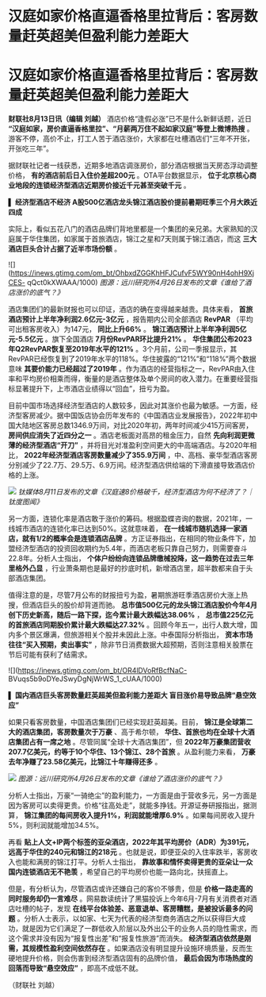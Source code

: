 # 汉庭如家价格直逼香格里拉背后：客房数量赶英超美但盈利能力差距大

# 汉庭如家价格直逼香格里拉背后：客房数量赶英超美但盈利能力差距大

**财联社8月13日讯（编辑 刘越）** 酒店价格“逢假必涨”已不是什么新鲜话题，近日
**“汉庭如家，房价直逼香格里拉”、“月薪两万住不起如家汉庭”等登上微博热搜**
。游客不停，高价不止，打工人苦于酒店涨价，大家都在吐槽酒店们“三年不开张，开张吃三年”。

据财联社记者一线获悉，近期多地酒店调涨房价，部分酒店根据当天房态浮动调整价格， **有的酒店前后日入住价差超200元** 。OTA平台数据显示，
**位于北京核心商业地段的连锁经济型酒店近期房价接近千元甚至突破千元** 。

▌ **经济型酒店不经济 A股500亿酒店龙头锦江酒店股价提前暑期旺季三个月大跌近四成**

实际上，看似五花八门的酒店品牌们背地里都是一个集团的亲兄弟。大家熟知的汉庭属于华住集团，如家属于首旅酒店，锦江之星和7天则属于锦江酒店，而这
**三大酒店巨头合计占据了近半市场份额** 。

![](https://inews.gtimg.com/om_bt/OhbxdZGGKhHFJCufvF5WY90nH4ohH9XjCES-
qQct0kXWAAA/1000) _图源：远川研究所4月26日发布的文章《谁给了酒店涨价的底气？》_

酒店集团们的最新财报也可以印证，酒店的确在变得越来越贵。具体来看， **首旅酒店预计上半年净利润2.6亿元-3亿元** ，报告期内公司全部酒店
**RevPAR** （平均可出租客房收入）为147元， **同比上升66%** 。 **锦江酒店预计上半年净利润5亿元-5.5亿元** 。旗下全国酒店
**7月份RevPAR环比提升21%** 。 **华住集团公布2023年Q2RevPAR恢复至2019年水平的121%**
。3个月前，公司一季报显示，其RevPAR已经恢复到了2019年水平的118%。华住披露的“121%”和“118%”两个数据意味
**其要价能力已经超过了2019年**
。作为酒店的经营指标之一，RevPAR由入住率和平均房价相乘而得，衡量的是酒店整体及单个房间的收入潜力。在重要经营指标显著提升下，上市酒店业绩得以“回血”，扭亏为盈。

目前中国市场选择经济型酒店的人数较多，因此对其涨价也最为敏感。一方面，经济型客房减少。据中国饭店协会历年发布的《中国酒店业发展报告》，2022年初中国大陆地区客房总数1346.9万间，对比2020年初，两年时间减少415万间客房，
**房间供应消失了近四分之一** 。酒店老板面对高昂的租金压力，自然 **先向利润更微薄的经济型酒店“开刀”**
，并将目光对准盈利空间更大的中高端酒店。与2020年相比， **2022年经济型酒店客房数量减少了355.9万间**
，中、高档、豪华型酒店客房分别减少了22.7万、29.5万、6.9万间。经济型酒店供给端的下滑直接导致酒店价格的上涨。

![](https://inews.gtimg.com/om_bt/O_EHTh3rrpNi0Zz4KBYq8NDmLDipDcVLuKUZQDECSSmaQAA/1000)
_钛媒体8月11日发布的文章《汉庭速8价格破千，经济型酒店为何不经济了？｜钛度图闻》_

另一方面，连锁化率是酒店敢于涨价的筹码。根据盈蝶咨询的数据，2021年，一线城市酒店的连锁化率已达到50%。这就意味着，
**在一线城市随机选择一家酒店，就有1/2的概率会是连锁酒店品牌**
。方正证券指出，在相同的物业条件下，加盟经济型酒店的投资回收期约为5.4年，而酒店老板只靠自己努力，则需要奋斗22.8年。分析人士指出，
**个体户纷纷向连锁品牌缴械投降，这一趋势在过去三年里格外凸显** ，行业萧条期也是最好的抄底时机，新增酒店里，超半数都来自于头部酒店集团。

值得注意的是，尽管7月公布的财报扭亏为盈，暑期旅游旺季酒店房价大涨上热搜，但酒店巨头的股价却背道而驰。
**总市值500亿元的龙头锦江酒店股价今年4月创下历史新高，随后一路下探，迄今累计最大跌幅达38.06%** ，
**总市值225亿元的首旅酒店同期股价累计最大跌幅达27.32%**
。回顾今年五一，出行人数大增，国内多个景区爆满，但旅游相关个股并未因此上涨。中泰国际分析指出， **资本市场往往“买入预期，卖出事实”**
，除非节日消费数据大超预期，否则注意相关股票在节后可能有获利了结需求。

![](https://inews.gtimg.com/om_bt/OR4lDVoRfBcfNaC-
BVuqs5b9oDYeJSwyDgNjWrWS_1_cUAA/1000)

▌ **国内酒店巨头客房数量赶英超美但盈利能力差距大 盲目涨价易导致品牌“悬空效应”**

如果只看客房数量，中国酒店集团们已经实现赶英超美。目前， **锦江是全球第二大的酒店集团，客房数量次于万豪** 、高于希尔顿，
**华住、首旅也均在全球十大酒店集团占有一席之地** 。尽管同属“全球十大酒店集团”，但
**2022年万豪集团营收207.7亿美元，约等于10个华住、13个锦江、28个首旅** 。从盈利能力来看，
**万豪去年净赚了23.58亿美元，比锦江十年赚得还多** 。

![](https://inews.gtimg.com/om_bt/O5xuyuFpk2QEPAiQwpcLMQzXEkjGDFjDEyZm_6BlZZ_9sAA/1000)
_图源：远川研究所4月26日发布的文章《谁给了酒店涨价的底气？》_

分析人士指出，万豪“一骑绝尘”的盈利能力，一方面是由于营收多元，另一方面是因为客房可以卖得更贵。价格“往高处走”，就能多挣钱。开源证券研报指出，据测算，
**锦江集团的每间房收入提升1%，利润就能增厚6.9%** 。如果每间房收入提升5%，则利润就能增加34.5%。

再看 **贴上人文+IP两个标签的亚朵酒店，2022年其平均房价（ADR）为391元，远高于华住的240元和锦江的218元**
。也就是说，即便亚朵的入住率跌半，客房收入也能和满房的锦江打平。分析人士指出， **靠故事和情怀卖得更贵的亚朵让一众国内连锁酒店无不艳羡**
，希望自己的平均房价也能一路向北，扶摇直上。

但是，有分析认为，尽管酒店或许还嫌自己的客价不够贵，但是 **价格一路走高的同时服务却仍一言难尽**
。网易数读统计了黑猫投诉上今年6月-7月有关消费者对酒店吐槽的帖子，发现 **在线平台体验差、恶意退单、客房糟糕，是被投诉最多的问题**
。分析人士表示，以如家、七天为代表的经济型商务酒店之所以获得巨大成功，就是因为它们满足了一群低收入阶层以及外出公干的业务人员的隐性需求，而这个需求并没有因为“报复性出差”和“报复性旅游”而消失。
**经济型酒店依然是刚需，其规模性盈利空间依然存在** 。如果酒店没有明显提升设施环境质量，反而生硬地提升价格，则会伤害到经济型酒店固有的品牌价值，
**最后会因为市场热度的回落而导致“悬空效应”** ，即高不成低不就。

（财联社 刘越）

